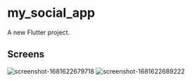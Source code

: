 # my_social_app

A new Flutter project.

## Screens

![screenshot-1681622679718](https://user-images.githubusercontent.com/109968682/232274458-c0b198f0-12c4-4cf9-bb50-8d010c9a5ff1.png)
![screenshot-1681622689222](https://user-images.githubusercontent.com/109968682/232274464-b188bf53-7a1c-4bd9-bf40-2fe4cc805574.png)
